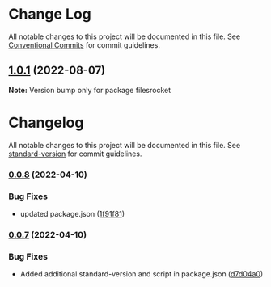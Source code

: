 # Change Log

All notable changes to this project will be documented in this file.
See [Conventional Commits](https://conventionalcommits.org) for commit guidelines.

## [1.0.1](https://github.com/Filesrocket/filesrocket/compare/v1.0.0...v1.0.1) (2022-08-07)

**Note:** Version bump only for package filesrocket





# Changelog

All notable changes to this project will be documented in this file. See [standard-version](https://github.com/conventional-changelog/standard-version) for commit guidelines.

### [0.0.8](https://github.com/Filesrocket/filesrocket/compare/v0.0.7...v0.0.8) (2022-04-10)


### Bug Fixes

* updated package.json ([1f91f81](https://github.com/Filesrocket/filesrocket/commit/1f91f81265c947c6e3b3b75d8a526dabeacb5ba0))

### [0.0.7](https://github.com/Filesrocket/filesrocket/compare/v0.0.6...v0.0.7) (2022-04-10)


### Bug Fixes

* Added additional standard-version and script in package.json ([d7d04a0](https://github.com/Filesrocket/filesrocket/commit/d7d04a0f97c9615bf6bd03f3add2abb039f1c74a))
